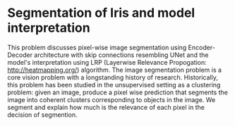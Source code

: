 # Segmentation of Iris and model interpretation
This problem discusses pixel-wise image segmentation using Encoder-Decoder architecture with skip connections resembling UNet and the model's interpretation using LRP (Layerwise Relevance Propogation: http://heatmapping.org/) algorithm. The image segmentation problem is a core vision problem with a longstanding history of research. Historically, this problem has been studied in the unsupervised setting as a clustering problem: given an image, produce a pixel wise prediction that segments the image into coherent clusters corresponding to objects in the image. We segment and explain how much is the relevance of each pixel in the decision of segmention.

